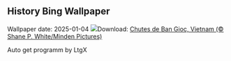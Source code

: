 ## History Bing Wallpaper
Wallpaper date: 2025-01-04
![](https://www.bing.com/th?id=OHR.VietnamFalls_FR-FR1506770845_UHD.jpg&w=1000)Download: [Chutes de Ban Gioc, Vietnam (© Shane P. White/Minden Pictures)](https://www.bing.com/th?id=OHR.VietnamFalls_FR-FR1506770845_UHD.jpg)

Auto get programm by LtgX
